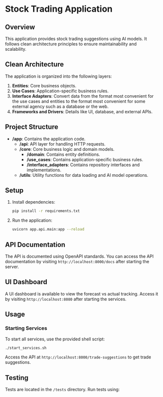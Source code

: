 # Stock Trading Application

## Overview

This application provides stock trading suggestions using AI models. It follows clean architecture principles to ensure maintainability and scalability.

## Clean Architecture

The application is organized into the following layers:

1. **Entities**: Core business objects.
2. **Use Cases**: Application-specific business rules.
3. **Interface Adapters**: Convert data from the format most convenient for the use cases and entities to the format most convenient for some external agency such as a database or the web.
4. **Frameworks and Drivers**: Details like UI, database, and external APIs.

## Project Structure

- **/app**: Contains the application code.
  - **/api**: API layer for handling HTTP requests.
  - **/core**: Core business logic and domain models.
    - **/domain**: Contains entity definitions.
    - **/use_cases**: Contains application-specific business rules.
    - **/interface_adapters**: Contains repository interfaces and implementations.
  - **/utils**: Utility functions for data loading and AI model operations.

## Setup

1. Install dependencies:
   ```bash
   pip install -r requirements.txt
   ```

2. Run the application:
   ```bash
   uvicorn app.api.main:app --reload
   ```

## API Documentation

The API is documented using OpenAPI standards. You can access the API documentation by visiting `http://localhost:8000/docs` after starting the server.

## UI Dashboard

A UI dashboard is available to view the forecast vs actual tracking. Access it by visiting `http://localhost:8080` after starting the services.

## Usage

### Starting Services

To start all services, use the provided shell script:

```bash
./start_services.sh
```

Access the API at `http://localhost:8000/trade-suggestions` to get trade suggestions.

## Testing

Tests are located in the `/tests` directory. Run tests using:
